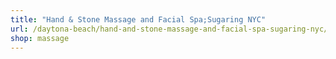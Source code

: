 ```yaml
---
title: "Hand & Stone Massage and Facial Spa;Sugaring NYC"
url: /daytona-beach/hand-and-stone-massage-and-facial-spa-sugaring-nyc/
shop: massage
---
```


